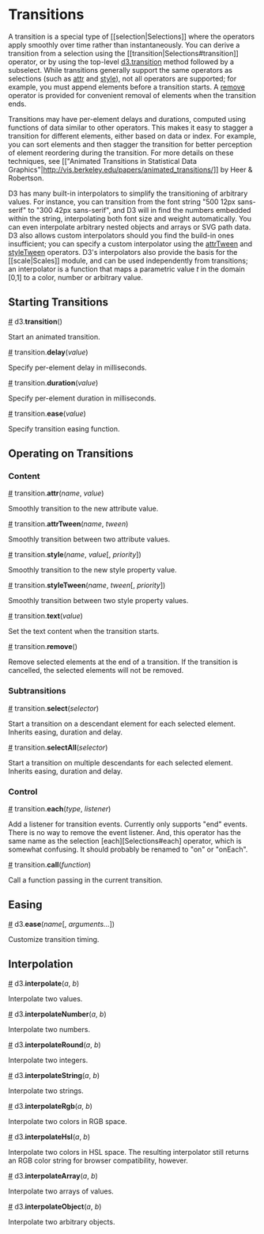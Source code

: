 # Transitions

A transition is a special type of [[selection|Selections]] where the operators apply smoothly over time rather than instantaneously. You can derive a transition from a selection using the [[transition|Selections#transition]] operator, or by using the top-level [d3.transition](#d3_transition) method followed by a subselect. While transitions generally support the same operators as selections (such as [attr](#attr) and [style](#style)), not all operators are supported; for example, you must append elements before a transition starts. A [remove](#remove) operator is provided for convenient removal of elements when the transition ends.

Transitions may have per-element delays and durations, computed using functions of data similar to other operators. This makes it easy to stagger a transition for different elements, either based on data or index. For example, you can sort elements and then stagger the transition for better perception of element reordering during the transition. For more details on these techniques, see [["Animated Transitions in Statistical Data Graphics"|http://vis.berkeley.edu/papers/animated_transitions/]] by Heer & Robertson.

D3 has many built-in interpolators to simplify the transitioning of arbitrary values. For instance, you can transition from the font string "500 12px sans-serif" to "300 42px sans-serif", and D3 will in find the numbers embedded within the string, interpolating both font size and weight automatically. You can even interpolate arbitrary nested objects and arrays or SVG path data. D3 also allows custom interpolators should you find the build-in ones insufficient; you can specify a custom interpolator using the [attrTween](#attrTween) and [styleTween](#styleTween) operators. D3's interpolators also provide the basis for the [[scale|Scales]] module, and can be used independently from transitions; an interpolator is a function that maps a parametric value *t* in the domain [0,1] to a color, number or arbitrary value.

## Starting Transitions

<a name="d3_transition" href="#d3_transition">#</a> d3.<b>transition</b>()

Start an animated transition.

<a name="delay" href="#delay">#</a> transition.<b>delay</b>(<i>value</i>)

Specify per-element delay in milliseconds.

<a name="duration" href="#duration">#</a> transition.<b>duration</b>(<i>value</i>)

Specify per-element duration in milliseconds.

<a name="ease" href="#ease">#</a> transition.<b>ease</b>(<i>value</i>)

Specify transition easing function.

## Operating on Transitions

### Content

<a name="attr" href="#attr">#</a> transition.<b>attr</b>(<i>name</i>, <i>value</i>)

Smoothly transition to the new attribute value.

<a name="attrTween" href="#attrTween">#</a> transition.<b>attrTween</b>(<i>name</i>, <i>tween</i>)

Smoothly transition between two attribute values.

<a name="style" href="#style">#</a> transition.<b>style</b>(<i>name</i>, <i>value</i>[, <i>priority</i>])

Smoothly transition to the new style property value.

<a name="styleTween" href="#styleTween">#</a> transition.<b>styleTween</b>(<i>name</i>, <i>tween</i>[, <i>priority</i>])

Smoothly transition between two style property values.

<a name="text" href="#text">#</a> transition.<b>text</b>(<i>value</i>)

Set the text content when the transition starts.

<a name="remove" href="#remove">#</a> transition.<b>remove</b>()

Remove selected elements at the end of a transition. If the transition is cancelled, the selected elements will not be removed.

### Subtransitions

<a name="select" href="#select">#</a> transition.<b>select</b>(<i>selector</i>)

Start a transition on a descendant element for each selected element. Inherits easing, duration and delay.

<a name="selectAll" href="#selectAll">#</a> transition.<b>selectAll</b>(<i>selector</i>)

Start a transition on multiple descendants for each selected element. Inherits easing, duration and delay.

### Control

<a name="each" href="#each">#</a> transition.<b>each</b>(<i>type</i>, <i>listener</i>)

Add a listener for transition events. Currently only supports "end" events. There is no way to remove the event listener. And, this operator has the same name as the selection [each][Selections#each] operator, which is somewhat confusing. It should probably be renamed to "on" or "onEach".

<a name="call" href="#call">#</a> transition.<b>call</b>(<i>function</i>)

Call a function passing in the current transition.

## Easing

<a name="d3_ease" href="#d3_ease">#</a> d3.<b>ease</b>(<i>name</i>[, <i>arguments…</i>])

Customize transition timing.

## Interpolation

<a name="d3_interpolate" href="#d3_interpolate">#</a> d3.<b>interpolate</b>(<i>a</i>, <i>b</i>)

Interpolate two values.

<a name="d3_interpolateNumber" href="#d3_interpolateNumber">#</a> d3.<b>interpolateNumber</b>(<i>a</i>, <i>b</i>)

Interpolate two numbers.

<a name="d3_interpolateRound" href="#d3_interpolateRound">#</a> d3.<b>interpolateRound</b>(<i>a</i>, <i>b</i>)

Interpolate two integers.

<a name="d3_interpolateString" href="#d3_interpolateString">#</a> d3.<b>interpolateString</b>(<i>a</i>, <i>b</i>)

Interpolate two strings.

<a name="d3_interpolateRgb" href="#d3_interpolateRgb">#</a> d3.<b>interpolateRgb</b>(<i>a</i>, <i>b</i>)

Interpolate two colors in RGB space.

<a name="d3_interpolateHsl" href="#d3_interpolateHsl">#</a> d3.<b>interpolateHsl</b>(<i>a</i>, <i>b</i>)

Interpolate two colors in HSL space. The resulting interpolator still returns an RGB color string for browser compatibility, however.

<a name="d3_interpolateArray" href="#d3_interpolateArray">#</a> d3.<b>interpolateArray</b>(<i>a</i>, <i>b</i>)

Interpolate two arrays of values.

<a name="d3_interpolateObject" href="#d3_interpolateObject">#</a> d3.<b>interpolateObject</b>(<i>a</i>, <i>b</i>)

Interpolate two arbitrary objects.
